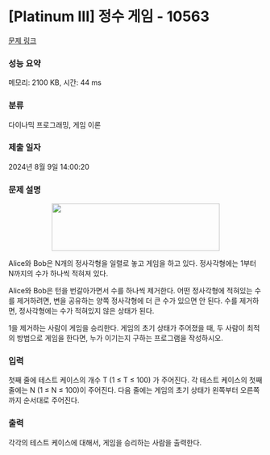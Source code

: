 # [Platinum III] 정수 게임 - 10563 

[문제 링크](https://www.acmicpc.net/problem/10563) 

### 성능 요약

메모리: 2100 KB, 시간: 44 ms

### 분류

다이나믹 프로그래밍, 게임 이론

### 제출 일자

2024년 8월 9일 14:00:20

### 문제 설명

<p style="text-align:center"><img alt="" src="https://www.acmicpc.net/upload/images2/numbergame.png" style="height:94px; width:333px"></p>

<p>Alice와 Bob은 N개의 정사각형을 일렬로 놓고 게임을 하고 있다. 정사각형에는 1부터 N까지의 수가 하나씩 적혀져 있다.</p>

<p>Alice와 Bob은 턴을 번갈아가면서 수를 하나씩 제거한다. 어떤 정사각형에 적혀있는 수를 제거하려면, 변을 공유하는 양쪽 정사각형에 더 큰 수가 있으면 안 된다. 수를 제거하면, 정사각형에는 수가 적혀있지 않은 상태가 된다.</p>

<p>1을 제거하는 사람이 게임을 승리한다. 게임의 초기 상태가 주어졌을 때, 두 사람이 최적의 방법으로 게임을 한다면, 누가 이기는지 구하는 프로그램을 작성하시오.</p>

### 입력 

 <p>첫째 줄에 테스트 케이스의 개수 T (1 ≤ T ≤ 100) 가 주어진다. 각 테스트 케이스의 첫째 줄에는 N (1 ≤ N ≤ 100)이 주어진다. 다음 줄에는 게임의 초기 상태가 왼쪽부터 오른쪽까지 순서대로 주어진다.</p>

### 출력 

 <p>각각의 테스트 케이스에 대해서, 게임을 승리하는 사람을 출력한다.</p>

